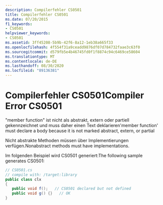 ```yaml
---
description: Compilerfehler CS0501
title: Compilerfehler CS0501
ms.date: 07/20/2015
f1_keywords:
- CS0501
helpviewer_keywords:
- CS0501
ms.assetid: 3ff45208-5b9b-42f6-8a12-1eb38a665f33
ms.openlocfilehash: 4f554f31a9ceadd9876df07d784732faae3c63f0
ms.sourcegitcommit: d579fb5e4b46745fd0f1f8874c94c6469ce58604
ms.translationtype: MT
ms.contentlocale: de-DE
ms.lasthandoff: 08/30/2020
ms.locfileid: "89136381"
---
```

# <a name="compiler-error-cs0501"></a><span data-ttu-id="cbe9d-103">Compilerfehler CS0501</span><span class="sxs-lookup"><span data-stu-id="cbe9d-103">Compiler Error CS0501</span></span>
<span data-ttu-id="cbe9d-104">"member function" ist nicht als abstrakt, extern oder partiell gekennzeichnet und muss daher einen Text deklarieren</span><span class="sxs-lookup"><span data-stu-id="cbe9d-104">'member function' must declare a body because it is not marked abstract, extern, or partial</span></span>  
  
 <span data-ttu-id="cbe9d-105">Nicht abstrakte Methoden müssen über Implementierungen verfügen.</span><span class="sxs-lookup"><span data-stu-id="cbe9d-105">Nonabstract methods must have implementations.</span></span>  
  
 <span data-ttu-id="cbe9d-106">Im folgenden Beispiel wird CS0501 generiert:</span><span class="sxs-lookup"><span data-stu-id="cbe9d-106">The following sample generates CS0501:</span></span>  
  
```csharp  
// CS0501.cs  
// compile with: /target:library  
public class clx  
{  
   public void f();   // CS0501 declared but not defined  
   public void g() {}   // OK  
}  
```

